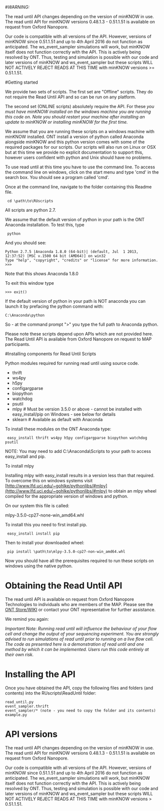 #*WARNING:*

The read until API changes depending on the version of minKNOW in use. The read until API for minKNOW versions 0.48.1.3 - 0.51.1.51 is available on request from Oxford Nanopore.  

Our code is compatible with all versions of the API. However, versions of minKNOW since 0.51.1.51 and up to 4th April 2016 do not function as anticipated. The ws_event_sampler simulations will work, but minKNOW itself does not function correctly with the API. This is actively being resolved by ONT. Thus, testing and simulation is possible with our code and later versions of minKNOW and ws_event_sampler but these scripts WILL NOT ACTIVELY REJECT READS AT THIS TIME with minKNOW versions >= 0.51.1.51.


#Getting started

We provide two sets of scripts. The first set are "Offline" scripts. They do not require the Read Until API and so can be run on any platform.

The second set (ONLINE scripts) absolutely require the API. For these *you must have minKNOW installed on the windows machine you are running this code on. Note you should restart your machine after installing an update to minKNOW or installing minKNOW for the first time.*

We assume that you are running these scripts on a windows machine with minKNOW installed. ONT install a version of python called Anaconda alongside minKNOW and this python version comes with some of the required packages for our scripts. Our scripts will also run on Linux or OSX but at this time we provide no explicit documentation to support this, however users confident with python and Unix should have no problems.

To use read until at this time you have to use the command line. To access the command line on windows, click on the start menu and type 'cmd' in the search box. You should see a program called 'cmd'.

Once at the command line, navigate to the folder containing this Readme file.

     cd \path\to\RUscripts

All scripts are python 2.7.

We assume that the default version of python in your path is the ONT Anaconda installation. To test this, type

     python

And you should see:

    Python 2.7.5 |Anaconda 1.8.0 (64-bit)| (default, Jul  1 2013, 12:37:52) [MSC v.1500 64 bit (AMD64)] on win32
    Type "help", "copyright", "credits" or "license" for more information.
    >>>

Note that this shows Anaconda 1.8.0

To exit this window type

    >>> exit()

If the default version of python in your path is NOT anaconda you can launch it by prefacing the python command with:

    C:\Anaconda\python

So - at the command prompt ">" you type the full path to Anaconda python.

Please note these scripts depend upon APIs which are not provided here. The Read Until API is available from Oxford Nanopore on request to MAP participants.

#Installing components for Read Until Scripts

Python modules required for running read until using source code.

* thrift
* ws4py
* h5py
* configargparse
* biopython
* watchdog
* psutil
* mlpy # Must be version 3.5.0 or above - cannot be installed with easy_install/pip on Windows - see below for details
* sklearn # Available as default with Anaconda



To install these modules on the ONT Anaconda type:



     easy_install thrift ws4py h5py configargparse biopython watchdog psutil

NOTE: You may need to add C:\Anaconda\Scripts to your path to access easy_install and pip.

To install mlpy

Installing mlpy with easy_install results in a version less than that required. To overcome this on windows systems visit [http://www.lfd.uci.edu/~gohlke/pythonlibs/#mlpy](http://www.lfd.uci.edu/~gohlke/pythonlibs/#mlpy) to obtain an mlpy wheel compiled for the appropriate version of windows and python.

On our system this file is called:

mlpy-3.5.0-cp27-none-win_amd64.whl


To install this you need to first install pip.

     easy_install install pip

Then to install your downloaded wheel:

     pip install \path\to\mlpy-3.5.0-cp27-non-win_amd64.whl

Now you should have all the prerequisites required to run these scripts on windows using the native python.


# Obtaining the Read Until API

The read until API is available on request from Oxford Nanopore Technologies to individuals who are members of the MAP. Please see the [ONT Store/WIKI](http://wiki.nanoporetech.com) or contact your ONT representative for further assistance.

We remind you again:

*Important Note: Running read until will influence the behaviour of your flow cell and change the output of your sequencing experiment. You are strongly advised to run simulations of read until prior to running on a live flow cell. The code as presented here is a demonstration of read until and one method by which it can be implemented. Users run this code entirely at their own risk.*

# Installing the API

Once you have obtained the API, copy the following files and folders (and contents) into the RUscripts\ReadUntil folder:

    read_until.py
	event_sampler.thrift
    event_sampler/* (note - you need to copy the folder and its contents)
    example.py


# API versions

The read until API changes depending on the version of minKNOW in use. The read until API for minKNOW versions 0.48.1.3 - 0.51.1.51 is available on request from Oxford Nanopore.  

Our code is compatible with all versions of the API. However, versions of minKNOW since 0.51.1.51 and up to 4th April 2016 do not function as anticipated. The ws_event_sampler simulations will work, but minKNOW itself does not function correctly with the API. This is actively being resolved by ONT. Thus, testing and simulation is possible with our code and later versions of minKNOW and ws_event_sampler but these scripts WILL NOT ACTIVELY REJECT READS AT THIS TIME with minKNOW versions > 0.51.1.51.
